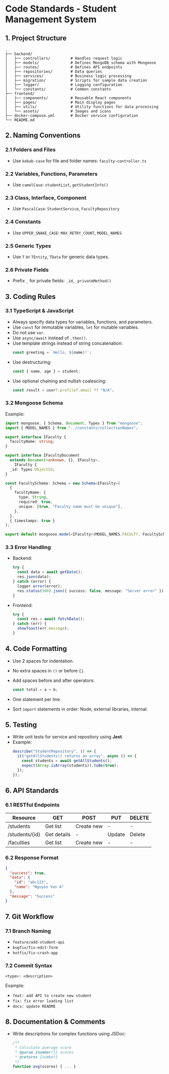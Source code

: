 # Code Standards - Student Management System

## 1. Project Structure

```
.
├── backend/
│   ├── controllers/         # Handles request logic
│   ├── models/              # Defines MongoDB schema with Mongoose
│   ├── routes/              # Defines API endpoints
│   ├── repositories/        # Data queries
│   ├── services/            # Business logic processing
│   ├── migration/           # Scripts for sample data creation
│   ├── logger/              # Logging configuration
│   └── constants/           # Common constants
├── frontend/
│   ├── components/          # Reusable React components
│   ├── pages/               # Main display pages
│   ├── utils/               # Utility functions for data processing
│   └── assets/              # Images and icons
├── docker-compose.yml       # Docker service configuration
└── README.md
```

## 2. Naming Conventions

### 2.1 Folders and Files

- Use `kebab-case` for file and folder names: `faculty-controller.ts`

### 2.2 Variables, Functions, Parameters

- Use `camelCase`: `studentList`, `getStudentInfo()`

### 2.3 Class, Interface, Component

- Use `PascalCase`: `StudentService`, `FacultyRepository`

### 2.4 Constants

- Use `UPPER_SNAKE_CASE`: `MAX_RETRY_COUNT`, `MODEL_NAMES`

### 2.5 Generic Types

- Use `T` or `TEntity`, `TData` for generic data types.

### 2.6 Private Fields

- Prefix `_` for private fields: `_id`, `_privateMethod()`

## 3. Coding Rules

### 3.1 TypeScript & JavaScript

- Always specify data types for variables, functions, and parameters.
- Use `const` for immutable variables, `let` for mutable variables.
- Do not use `var`.
- Use `async/await` instead of `.then()`.
- Use template strings instead of string concatenation:
  ```ts
  const greeting = `Hello, ${name}!`;
  ```
- Use destructuring:
  ```ts
  const { name, age } = student;
  ```
- Use optional chaining and nullish coalescing:
  ```ts
  const result = user?.profile?.email ?? "N/A";
  ```

### 3.2 Mongoose Schema

Example:

```ts
import mongoose, { Schema, Document, Types } from "mongoose";
import { MODEL_NAMES } from "../constants/collectionNames";

export interface IFaculty {
  facultyName: string;
}

export interface IFacultyDocument
  extends Document<unknown, {}, IFaculty>,
    IFaculty {
  _id: Types.ObjectId;
}

const FacultySchema: Schema = new Schema<IFaculty>(
  {
    facultyName: {
      type: String,
      required: true,
      unique: [true, "Faculty name must be unique"],
    },
  },
  { timestamps: true }
);

export default mongoose.model<IFaculty>(MODEL_NAMES.FACULTY, FacultySchema);
```

### 3.3 Error Handling

- Backend:

  ```ts
  try {
    const data = await getData();
    res.json(data);
  } catch (error) {
    logger.error(error);
    res.status(500).json({ success: false, message: "Server error" });
  }
  ```

- Frontend:
  ```js
  try {
    const res = await fetchData();
  } catch (err) {
    showToast(err.message);
  }
  ```

## 4. Code Formatting

- Use 2 spaces for indentation.
- No extra spaces in `()` or before `{}`.
- Add spaces before and after operators:

  ```ts
  const total = a + b;
  ```

- One statement per line.
- Sort `import` statements in order: Node, external libraries, internal.

## 5. Testing

- Write unit tests for service and repository using **Jest**.
- Example:
  ```ts
  describe("StudentRepository", () => {
    it("getAllStudents() returns an array", async () => {
      const students = await getAllStudents();
      expect(Array.isArray(students)).toBe(true);
    });
  });
  ```

## 6. API Standards

### 6.1 RESTful Endpoints

| Resource       | GET         | POST       | PUT    | DELETE |
| -------------- | ----------- | ---------- | ------ | ------ |
| /students      | Get list    | Create new | -      | -      |
| /students/{id} | Get details | -          | Update | Delete |
| /faculties     | Get list    | Create new | -      | -      |

### 6.2 Response Format

```json
{
  "success": true,
  "data": {
    "id": "abc123",
    "name": "Nguyen Van A"
  },
  "message": "Success"
}
```

## 7. Git Workflow

### 7.1 Branch Naming

- `feature/add-student-api`
- `bugfix/fix-edit-form`
- `hotfix/fix-crash-app`

### 7.2 Commit Syntax

```
<type>: <description>
```

Example:

- `feat: add API to create new student`
- `fix: fix error loading list`
- `docs: update README`

## 8. Documentation & Comments

- Write descriptions for complex functions using JSDoc:
  ```ts
  /**
   * Calculate average score
   * @param {number[]} scores
   * @returns {number}
   */
  function avg(scores) { ... }
  ```
